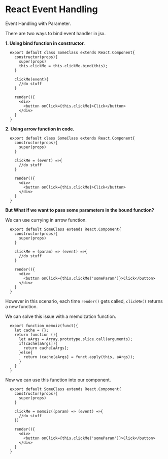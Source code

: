 # React Event Handling
Event Handling with Parameter.

There are two ways to bind event handler in jsx. 

**1. Using bind function in constructor.**
```
  export default class SomeClass extends React.Component{
    constructor(props){
      super(props)
      this.clickMe = this.clickMe.bind(this); 
    }

    clickMe(event){
      //do stuff
    }

    render(){
      <div>
        <button onClick={this.clickMe}>Click</button>
      </div>
    }
  }
```
   
**2. Using arrow function in code.**
```
  export default class SomeClass extends React.Component{
    constructor(props){
      super(props)
    }
      
    clickMe = (event) =>{
      //do stuff
    }
      
    render(){
      <div>
        <button onClick={this.clickMe}>Click</button>
      </div>
    }
  }
```
  
**But What if we want to pass some parameters in the bound function?**
  
We can use currying in arrow function.
  
```
  export default SomeClass extends React.Component{
    constructor(props){
      super(props)
    }

    clickMe = (param) => (event) =>{
      //do stuff
    }

    render(){
      <div>
        <button onClick={this.clickMe('someParam')}>Click</button>
      </div>
    }
  }
```
However in this scenario, each time ```render()``` gets called, ```clickMe()``` returns a new function.

We can solve this issue with a memoization function.

```
  export function memoiz(funct){
    let cache = {};
    return function (){
      let aArgs = Array.prototype.slice.call(arguments);
      if(cache[aArgs]){
        return cache[aArgs];
      }else{
        return (cache[aArgs] = funct.apply(this, aArgs));
      }
    }
  }
```
Now we can use this function into our component.

```
  export default SomeClass extends React.Component{
    constructor(props){
      super(props)
    }

    clickMe = memoiz((param) => (event) =>{
      //do stuff
    })

    render(){
      <div>
        <button onClick={this.clickMe('someParam')}>Click</button>
      </div>
    }
  }
```
